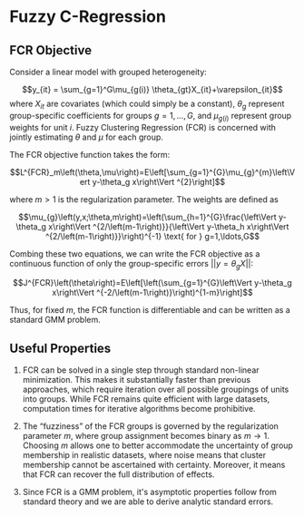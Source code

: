 # Fuzzy C-Regression

## FCR Objective 
Consider a linear model with grouped heterogeneity:

$$y_{it} = \sum_{g=1}^G\mu_{g(i)} \theta_{gt}X_{it}+\varepsilon_{it}$$
where $X_{it}$ are covariates (which could simply be a constant), $\theta_{g}$ represent group-specific coefficients for groups $g=1,\ldots,G$, and $\mu_{g(i)}$ represent group weights for unit $i$. Fuzzy Clustering Regression (FCR) is concerned with jointly estimating $\theta$ and $\mu$ for each group.

The FCR objective function takes the form:

$$L^{FCR}_m\left(\theta,\mu\right)=E\left[\sum_{g=1}^{G}\mu_{g}^{m}\left\Vert y-\theta_g x\right\Vert ^{2}\right]$$

where $m > 1$ is the regularization parameter. The weights are defined as

$$\mu_{g}\left(y,x;\theta,m\right)=\left(\sum_{h=1}^{G}\frac{\left\Vert y-\theta_g x\right\Vert ^{2/\left(m-1\right)}}{\left\Vert y-\theta_h x\right\Vert ^{2/\left(m-1\right)}}\right)^{-1} \text{ for } g=1,\ldots,G$$


Combing these two equations, we can write the FCR objective as a continuous function of only the group-specific errors $||y=\theta_gX||$:

$$J^{FCR}\left(\theta\right)=E\left[\left(\sum_{g=1}^{G}\left\Vert y-\theta_g x\right\Vert ^{-2/\left(m-1\right)}\right)^{1-m}\right]$$

Thus, for fixed $m$, the FCR function is differentiable and can be written as a standard GMM problem. 

## Useful Properties

1. FCR can be solved in a single step through standard non-linear minimization. This makes it substantially faster than previous approaches, which require iteration over all possible groupings of units into groups. While FCR remains quite efficient with large datasets, computation times for iterative algorithms become prohibitive.

2. The “fuzziness” of the FCR groups is governed by the
regularization parameter $m$, where group assignment becomes binary as $m \rightarrow 1$. Choosing $m$ allows one to better accommodate the uncertainty of group membership in realistic datasets, where noise means that cluster membership cannot be ascertained with certainty. Moreover, it means that FCR can recover the full distribution of effects.

3. Since FCR is a GMM problem, it's asymptotic properties follow from standard theory and we are able to derive analytic standard errors. 
